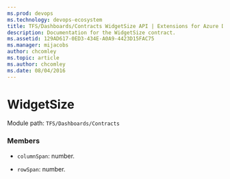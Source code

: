 ```yaml
---
ms.prod: devops
ms.technology: devops-ecosystem
title: TFS/Dashboards/Contracts WidgetSize API | Extensions for Azure DevOps Services
description: Documentation for the WidgetSize contract.
ms.assetid: 129AD617-0ED3-434E-A0A9-4423D15FAC75
ms.manager: mijacobs
author: chcomley
ms.topic: article
ms.author: chcomley
ms.date: 08/04/2016
---
```


# WidgetSize

Module path: `TFS/Dashboards/Contracts`


### Members

* `columnSpan`: number. 

* `rowSpan`: number. 